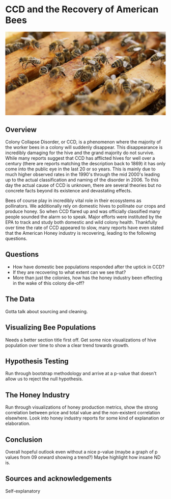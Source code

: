 # CCD and the Recovery of American Bees
![A bee hive](images/bee_banner.jpg)
## Overview
Colony Collapse Disorder, or CCD, is a phenomenon where the majority of the worker bees in a colony will suddenly disappear. This disappearance is incredibly damaging for the hive and the grand majority do not survive. While many reports suggest that CCD has afflicted hives for well over a century (there are reports matching the description back to 1869) it has only come into the public eye in the last 20 or so years. This is mainly due to much higher observed rates in the 1990's through the mid 2000's leading up to the actual classification and naming of the disorder in 2006. To this day the actual cause of CCD is unknown, there are several theories but no concrete facts beyond its existence and devastating effects.

Bees of course play in incredibly vital role in their ecosystems as pollinators. We additionally rely on domestic hives to pollinate our crops and produce honey. So when CCD flared up and was officially classified many people sounded the alarm so to speak. Major efforts were instituted by the EPA to track and study both domestic and wild colony health. Thankfully over time the rate of CCD appeared to slow, many reports have even stated that the American Honey industry is recovering, leading to the following questions.

## Questions
- How have domestic bee populations responded after the uptick in CCD?
- If they are recovering to what extent can we see that?
- More than just the colonies, how has the honey industry been effecting in the wake of this colony die-off?

## The Data
Gotta talk about sourcing and cleaning.

## Visualizing Bee Populations
Needs a better section title first off. Get some nice visualizations of hive population over time to show a clear trend towards growth.

## Hypothesis Testing
Run through bootstrap methodology and arrive at a p-value that doesn't allow us to reject the null hypothesis.

## The Honey Industry
Run through visualizations of honey production metrics, show the strong correlation between price and total value and the non-existent correlation elsewhere. Look into honey industry reports for some kind of explanation or elaboration.

## Conclusion
Overall hopeful outlook even without a nice p-value (maybe a graph of p values from 09 onward showing a trend?) Maybe highlight how insane ND is.

## Sources and acknowledgements
Self-explanatory